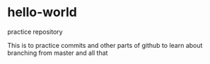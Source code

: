 # hello-world
practice repository

This is to practice commits and other parts of github to learn about branching from master and all that

